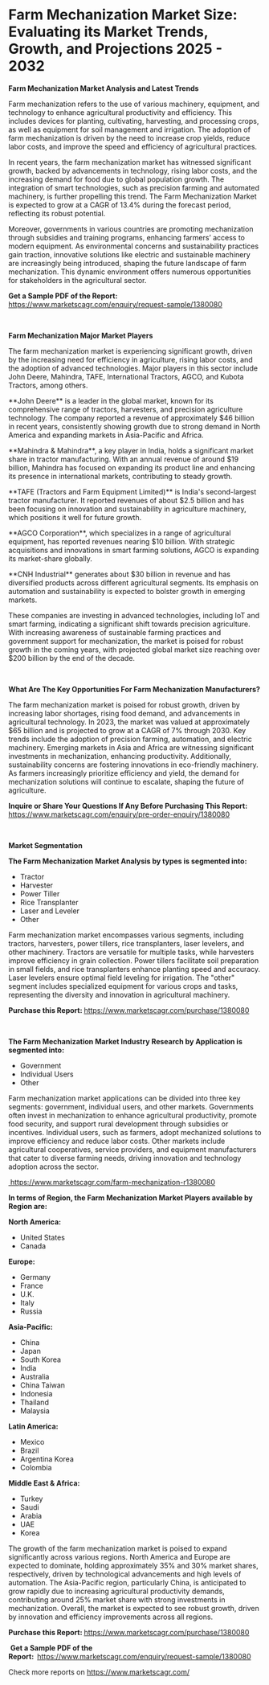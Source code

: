 <p><h1>Farm Mechanization Market Size: Evaluating its Market Trends, Growth, and Projections 2025 - 2032</h1></p><p><strong>Farm Mechanization Market Analysis and Latest Trends</strong></p>
<p><p>Farm mechanization refers to the use of various machinery, equipment, and technology to enhance agricultural productivity and efficiency. This includes devices for planting, cultivating, harvesting, and processing crops, as well as equipment for soil management and irrigation. The adoption of farm mechanization is driven by the need to increase crop yields, reduce labor costs, and improve the speed and efficiency of agricultural practices.</p><p>In recent years, the farm mechanization market has witnessed significant growth, backed by advancements in technology, rising labor costs, and the increasing demand for food due to global population growth. The integration of smart technologies, such as precision farming and automated machinery, is further propelling this trend. The Farm Mechanization Market is expected to grow at a CAGR of 13.4% during the forecast period, reflecting its robust potential.</p><p>Moreover, governments in various countries are promoting mechanization through subsidies and training programs, enhancing farmers’ access to modern equipment. As environmental concerns and sustainability practices gain traction, innovative solutions like electric and sustainable machinery are increasingly being introduced, shaping the future landscape of farm mechanization. This dynamic environment offers numerous opportunities for stakeholders in the agricultural sector.</p></p>
<p><strong>Get a Sample PDF of the Report:&nbsp;</strong> <a href="https://www.marketscagr.com/enquiry/request-sample/1380080?utm_campaign=2565&utm_medium=2&utm_source=Github&utm_content=ia&utm_term=10032025&utm_id=farm-mechanization">https://www.marketscagr.com/enquiry/request-sample/1380080</a></p>
<p>&nbsp;</p>
<p><strong>Farm Mechanization Major Market Players</strong></p>
<p><p>The farm mechanization market is experiencing significant growth, driven by the increasing need for efficiency in agriculture, rising labor costs, and the adoption of advanced technologies. Major players in this sector include John Deere, Mahindra, TAFE, International Tractors, AGCO, and Kubota Tractors, among others.</p><p>**John Deere** is a leader in the global market, known for its comprehensive range of tractors, harvesters, and precision agriculture technology. The company reported a revenue of approximately $46 billion in recent years, consistently showing growth due to strong demand in North America and expanding markets in Asia-Pacific and Africa.</p><p>**Mahindra & Mahindra**, a key player in India, holds a significant market share in tractor manufacturing. With an annual revenue of around $19 billion, Mahindra has focused on expanding its product line and enhancing its presence in international markets, contributing to steady growth.</p><p>**TAFE (Tractors and Farm Equipment Limited)** is India's second-largest tractor manufacturer. It reported revenues of about $2.5 billion and has been focusing on innovation and sustainability in agriculture machinery, which positions it well for future growth.</p><p>**AGCO Corporation**, which specializes in a range of agricultural equipment, has reported revenues nearing $10 billion. With strategic acquisitions and innovations in smart farming solutions, AGCO is expanding its market-share globally.</p><p>**CNH Industrial** generates about $30 billion in revenue and has diversified products across different agricultural segments. Its emphasis on automation and sustainability is expected to bolster growth in emerging markets.</p><p>These companies are investing in advanced technologies, including IoT and smart farming, indicating a significant shift towards precision agriculture. With increasing awareness of sustainable farming practices and government support for mechanization, the market is poised for robust growth in the coming years, with projected global market size reaching over $200 billion by the end of the decade.</p></p>
<p>&nbsp;</p>
<p><strong>What Are The Key Opportunities For Farm Mechanization Manufacturers?</strong></p>
<p><p>The farm mechanization market is poised for robust growth, driven by increasing labor shortages, rising food demand, and advancements in agricultural technology. In 2023, the market was valued at approximately $65 billion and is projected to grow at a CAGR of 7% through 2030. Key trends include the adoption of precision farming, automation, and electric machinery. Emerging markets in Asia and Africa are witnessing significant investments in mechanization, enhancing productivity. Additionally, sustainability concerns are fostering innovations in eco-friendly machinery. As farmers increasingly prioritize efficiency and yield, the demand for mechanization solutions will continue to escalate, shaping the future of agriculture.</p></p>
<p><strong>Inquire or Share Your Questions If Any Before Purchasing This Report:</strong> <a href="https://www.marketscagr.com/enquiry/pre-order-enquiry/1380080?utm_campaign=2565&utm_medium=2&utm_source=Github&utm_content=ia&utm_term=10032025&utm_id=farm-mechanization">https://www.marketscagr.com/enquiry/pre-order-enquiry/1380080</a></p>
<p>&nbsp;</p>
<p><strong>Market Segmentation</strong></p>
<p><strong>The Farm Mechanization Market Analysis by types is segmented into:</strong></p>
<p><ul><li>Tractor</li><li>Harvester</li><li>Power Tiller</li><li>Rice Transplanter</li><li>Laser and Leveler</li><li>Other</li></ul></p>
<p><p>Farm mechanization market encompasses various segments, including tractors, harvesters, power tillers, rice transplanters, laser levelers, and other machinery. Tractors are versatile for multiple tasks, while harvesters improve efficiency in grain collection. Power tillers facilitate soil preparation in small fields, and rice transplanters enhance planting speed and accuracy. Laser levelers ensure optimal field leveling for irrigation. The "other" segment includes specialized equipment for various crops and tasks, representing the diversity and innovation in agricultural machinery.</p></p>
<p><strong>Purchase this Report:&nbsp;</strong><a href="https://www.marketscagr.com/purchase/1380080?utm_campaign=2565&utm_medium=2&utm_source=Github&utm_content=ia&utm_term=10032025&utm_id=farm-mechanization">https://www.marketscagr.com/purchase/1380080</a></p>
<p>&nbsp;</p>
<p><strong>The Farm Mechanization Market Industry Research by Application is segmented into:</strong></p>
<p><ul><li>Government</li><li>Individual Users</li><li>Other</li></ul></p>
<p><p>Farm mechanization market applications can be divided into three key segments: government, individual users, and other markets. Governments often invest in mechanization to enhance agricultural productivity, promote food security, and support rural development through subsidies or incentives. Individual users, such as farmers, adopt mechanized solutions to improve efficiency and reduce labor costs. Other markets include agricultural cooperatives, service providers, and equipment manufacturers that cater to diverse farming needs, driving innovation and technology adoption across the sector.</p></p>
<p><a href="https://www.marketscagr.com/farm-mechanization-r1380080?utm_campaign=2565&utm_medium=2&utm_source=Github&utm_content=ia&utm_term=10032025&utm_id=farm-mechanization">&nbsp;https://www.marketscagr.com/farm-mechanization-r1380080</a></p>
<p><strong>In terms of Region, the Farm Mechanization Market Players available by Region are:</strong></p>
<p>
    <p> <strong> North America: </strong>
        <ul>
            <li>United States</li>
            <li>Canada</li>
        </ul>
        </p> 
    <p> <strong> Europe: </strong>
        <ul>
            <li>Germany</li>
            <li>France</li>
            <li>U.K.</li>
            <li>Italy</li>
            <li>Russia</li>
        </ul>
        </p> 
    <p> <strong> Asia-Pacific: </strong>
        <ul>
            <li>China</li>
            <li>Japan</li>
            <li>South Korea</li>
            <li>India</li>
            <li>Australia</li>
            <li>China Taiwan</li>
            <li>Indonesia</li>
            <li>Thailand</li>
            <li>Malaysia</li>
        </ul>
        </p> 
    <p> <strong> Latin America: </strong>
        <ul>
            <li>Mexico</li>
            <li>Brazil</li>
            <li>Argentina Korea</li>
            <li>Colombia</li>
        </ul>
        </p> 
    <p> <strong> Middle East & Africa: </strong>
        <ul>
            <li>Turkey</li>
            <li>Saudi</li>
            <li>Arabia</li>
            <li>UAE</li>
            <li>Korea</li>
        </ul>
    </p>
    </p>
<p><p>The growth of the farm mechanization market is poised to expand significantly across various regions. North America and Europe are expected to dominate, holding approximately 35% and 30% market shares, respectively, driven by technological advancements and high levels of automation. The Asia-Pacific region, particularly China, is anticipated to grow rapidly due to increasing agricultural productivity demands, contributing around 25% market share with strong investments in mechanization. Overall, the market is expected to see robust growth, driven by innovation and efficiency improvements across all regions.</p></p>
<p><strong>Purchase this Report: </strong><a href="https://www.marketscagr.com/purchase/1380080?utm_campaign=2565&utm_medium=2&utm_source=Github&utm_content=ia&utm_term=10032025&utm_id=farm-mechanization">https://www.marketscagr.com/purchase/1380080</a></p>
<p>&nbsp;<strong>Get a Sample PDF of the Report:&nbsp;&nbsp;</strong><a href="https://www.marketscagr.com/enquiry/request-sample/1380080?utm_campaign=2565&utm_medium=2&utm_source=Github&utm_content=ia&utm_term=10032025&utm_id=farm-mechanization">https://www.marketscagr.com/enquiry/request-sample/1380080</a></p>
<p><strong></strong></p>
<p>Check more reports on <a href="https://www.marketscagr.com/?utm_campaign=2565&utm_medium=2&utm_source=Github&utm_content=ia&utm_term=10032025&utm_id=farm-mechanization">https://www.marketscagr.com/</a></p>
